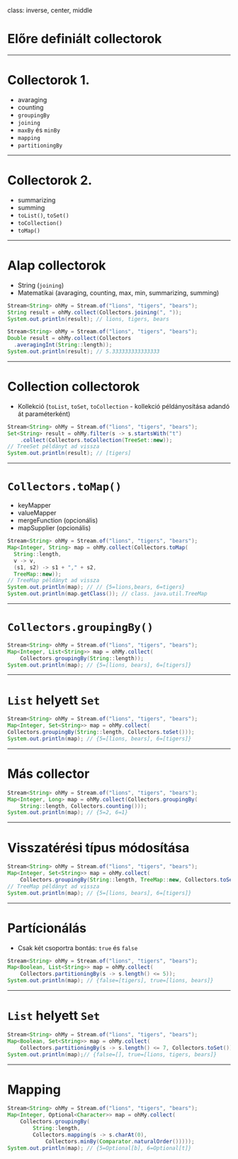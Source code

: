 class: inverse, center, middle

# Előre definiált collectorok

---

# Collectorok 1.

* avaraging
* counting
* `groupingBy`
* `joining`
* `maxBy` és `minBy`
* `mapping`
* `partitioningBy`

---

# Collectorok 2.

* summarizing
* summing
* `toList()`, `toSet()`
* `toCollection()`
* `toMap()`

---

# Alap collectorok

* String (`joining`)
* Matematikai (avaraging, counting, max, min, summarizing, summing)

```java
Stream<String> ohMy = Stream.of("lions", "tigers", "bears");
String result = ohMy.collect(Collectors.joining(", "));
System.out.println(result); // lions, tigers, bears
```

```java
Stream<String> ohMy = Stream.of("lions", "tigers", "bears");
Double result = ohMy.collect(Collectors
  .averagingInt(String::length));
System.out.println(result); // 5.333333333333333
```

---

# Collection collectorok

* Kollekció (`toList`, `toSet`, `toCollection` - kollekció példányosítása adandó át paraméterként)

```java
Stream<String> ohMy = Stream.of("lions", "tigers", "bears");
Set<String> result = ohMy.filter(s -> s.startsWith("t")
	.collect(Collectors.toCollection(TreeSet::new));
// TreeSet példányt ad vissza
System.out.println(result); // [tigers]
```

---

# `Collectors.toMap()`

* keyMapper
* valueMapper
* mergeFunction (opcionális)
* mapSupplier (opcionális)

```java
Stream<String> ohMy = Stream.of("lions", "tigers", "bears");
Map<Integer, String> map = ohMy.collect(Collectors.toMap(
  String::length,
  v -> v,
  (s1, s2) -> s1 + "," + s2,
  TreeMap::new));
// TreeMap példányt ad vissza
System.out.println(map); // // {5=lions,bears, 6=tigers}
System.out.println(map.getClass()); // class. java.util.TreeMap
```

---

# `Collectors.groupingBy()`

```java
Stream<String> ohMy = Stream.of("lions", "tigers", "bears");
Map<Integer, List<String>> map = ohMy.collect(
	Collectors.groupingBy(String::length));
System.out.println(map); // {5=[lions, bears], 6=[tigers]}
```

---

# `List` helyett `Set`

```java
Stream<String> ohMy = Stream.of("lions", "tigers", "bears");
Map<Integer, Set<String>> map = ohMy.collect(
Collectors.groupingBy(String::length, Collectors.toSet()));
System.out.println(map); // {5=[lions, bears], 6=[tigers]}
```

---

# Más collector

```java
Stream<String> ohMy = Stream.of("lions", "tigers", "bears");
Map<Integer, Long> map = ohMy.collect(Collectors.groupingBy(
	String::length, Collectors.counting()));
System.out.println(map); // {5=2, 6=1}
```

---

# Visszatérési típus módosítása

```java
Stream<String> ohMy = Stream.of("lions", "tigers", "bears");
Map<Integer, Set<String>> map = ohMy.collect(
	Collectors.groupingBy(String::length, TreeMap::new, Collectors.toSet()));
// TreeMap példányt ad vissza
System.out.println(map); // {5=[lions, bears], 6=[tigers]}
```

---

# Partícionálás

* Csak két csoportra bontás: `true` és `false`

```java
Stream<String> ohMy = Stream.of("lions", "tigers", "bears");
Map<Boolean, List<String>> map = ohMy.collect(
	Collectors.partitioningBy(s -> s.length() <= 5));
System.out.println(map); // {false=[tigers], true=[lions, bears]}
```

---

# `List` helyett `Set`

```java
Stream<String> ohMy = Stream.of("lions", "tigers", "bears");
Map<Boolean, Set<String>> map = ohMy.collect(
	Collectors.partitioningBy(s -> s.length() <= 7, Collectors.toSet()));
System.out.println(map);// {false=[], true=[lions, tigers, bears]}
```

---

# Mapping

```java
Stream<String> ohMy = Stream.of("lions", "tigers", "bears");
Map<Integer, Optional<Character>> map = ohMy.collect(
	Collectors.groupingBy(
		String::length,
		Collectors.mapping(s -> s.charAt(0),
			Collectors.minBy(Comparator.naturalOrder()))));
System.out.println(map); // {5=Optional[b], 6=Optional[t]}
```
